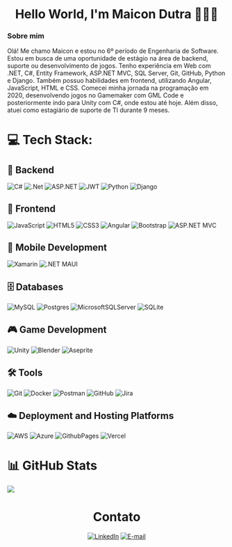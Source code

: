 <h1 align="center">Hello World, I'm Maicon Dutra 👨🏻‍💻</h1>

<h3>Sobre mim</h3>
<p>Olá! Me chamo Maicon e estou no 6º período de Engenharia de Software. Estou em busca de uma oportunidade de estágio na área de backend, suporte ou desenvolvimento de jogos. Tenho experiência em Web com .NET, C#, Entity Framework, ASP.NET MVC, SQL Server, Git, GitHub, Python e Django. Também possuo habilidades em frontend, utilizando Angular, JavaScript, HTML e CSS. Comecei minha jornada na programação em 2020, desenvolvendo jogos no Gamemaker com GML Code e posteriormente indo para Unity com C#, onde estou até hoje. Além disso, atuei como estagiário de suporte de TI durante 9 meses.</p>

# 💻 Tech Stack:

## 🔧 Backend
![C#](https://img.shields.io/badge/c%23-%23239120.svg?style=for-the-badge&logo=csharp&logoColor=white) 
![.Net](https://img.shields.io/badge/.NET-5C2D91?style=for-the-badge&logo=.net&logoColor=white)
![ASP.NET](https://img.shields.io/badge/ASP.NET-512BD4?style=for-the-badge&logo=.net&logoColor=white)
![JWT](https://img.shields.io/badge/JWT-black?style=for-the-badge&logo=JSON%20web%20tokens)
![Python](https://img.shields.io/badge/python-3670A0?style=for-the-badge&logo=python&logoColor=ffdd54) 
![Django](https://img.shields.io/badge/django-%23092E20.svg?style=for-the-badge&logo=django&logoColor=white)

## 🎨 Frontend
![JavaScript](https://img.shields.io/badge/javascript-%23323330.svg?style=for-the-badge&logo=javascript&logoColor=%23F7DF1E) 
![HTML5](https://img.shields.io/badge/html5-%23E34F26.svg?style=for-the-badge&logo=html5&logoColor=white) 
![CSS3](https://img.shields.io/badge/css3-%231572B6.svg?style=for-the-badge&logo=css3&logoColor=white) 
![Angular](https://img.shields.io/badge/angular-%23DD0031.svg?style=for-the-badge&logo=angular&logoColor=white)
![Bootstrap](https://img.shields.io/badge/bootstrap-%238511FA.svg?style=for-the-badge&logo=bootstrap&logoColor=white)
![ASP.NET MVC](https://img.shields.io/badge/ASP.NET%20MVC-5C2D91?style=for-the-badge&logo=.net&logoColor=white)

## 📱 Mobile Development
![Xamarin](https://img.shields.io/badge/Xamarin-3199DC?style=for-the-badge&logo=xamarin&logoColor=white) 
![.NET MAUI](https://img.shields.io/badge/.NET%20MAUI-5C2D91?style=for-the-badge&logo=.net&logoColor=white)

## 🗄️ Databases
![MySQL](https://img.shields.io/badge/mysql-4479A1.svg?style=for-the-badge&logo=mysql&logoColor=white) 
![Postgres](https://img.shields.io/badge/postgres-%23316192.svg?style=for-the-badge&logo=postgresql&logoColor=white) 
![MicrosoftSQLServer](https://img.shields.io/badge/Microsoft%20SQL%20Server-CC2927?style=for-the-badge&logo=microsoft%20sql%20server&logoColor=white) 
![SQLite](https://img.shields.io/badge/sqlite-%2307405e.svg?style=for-the-badge&logo=sqlite&logoColor=white)

## 🎮 Game Development
![Unity](https://img.shields.io/badge/Unity-100000?style=for-the-badge&logo=unity&logoColor=white) 
![Blender](https://img.shields.io/badge/blender-%23F5792A.svg?style=for-the-badge&logo=blender&logoColor=white) 
![Aseprite](https://img.shields.io/badge/Aseprite-5B9EAD?style=for-the-badge&logo=aseprite&logoColor=white)

## 🛠️ Tools
![Git](https://img.shields.io/badge/git-%23F05033.svg?style=for-the-badge&logo=git&logoColor=white) 
![Docker](https://img.shields.io/badge/docker-%230db7ed.svg?style=for-the-badge&logo=docker&logoColor=white) 
![Postman](https://img.shields.io/badge/Postman-FF6C37?style=for-the-badge&logo=postman&logoColor=white) 
![GitHub](https://img.shields.io/badge/github-%23121011.svg?style=for-the-badge&logo=github&logoColor=white) 
![Jira](https://img.shields.io/badge/jira-%230A0FFF.svg?style=for-the-badge&logo=jira&logoColor=white)

## ☁️ Deployment and Hosting Platforms
![AWS](https://img.shields.io/badge/AWS-%23FF9900.svg?style=for-the-badge&logo=amazon-aws&logoColor=white) 
![Azure](https://img.shields.io/badge/azure-%230072C6.svg?style=for-the-badge&logo=microsoftazure&logoColor=white) 
![GithubPages](https://img.shields.io/badge/github%20pages-121013?style=for-the-badge&logo=github&logoColor=white) 
![Vercel](https://img.shields.io/badge/vercel-%23000000.svg?style=for-the-badge&logo=vercel&logoColor=white)



# 📊 GitHub Stats
![](https://github-readme-stats.vercel.app/api?username=maicondutradev&theme=dark&hide_border=false&include_all_commits=true&count_private=false)<br/>

<h1 align="center">Contato</h1>

<div align="center">
    
  [![LinkedIn](https://img.shields.io/badge/LinkedIn-0077B5?style=for-the-badge&logo=linkedin&logoColor=white)](https://www.linkedin.com/in/maicon-dutra-09a41b250/)
  [![E-mail](https://img.shields.io/badge/-Email-000?style=for-the-badge&logo=microsoft-outlook&logoColor=007BFF)](mailto:maicondutra.dev@gmail.com)
  
</div>
